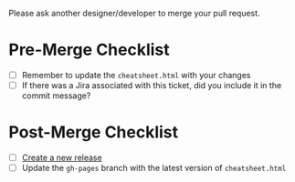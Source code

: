 Please ask another designer/developer to merge your pull request.

# Pre-Merge Checklist
- [ ] Remember to update the `cheatsheet.html` with your changes
- [ ] If there was a Jira associated with this ticket, did you include it in the commit message?

# Post-Merge Checklist
- [ ] [Create a new release](https://help.github.com/articles/creating-releases/)
- [ ] Update the `gh-pages` branch with the latest version of `cheatsheet.html`
